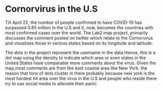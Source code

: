 # Cornorvirus in the U.S
Till April 22, the number of people confirmed to have COVID-19 has surpassed 0.85 million in the U.S and it, now, becomes the countries with most confirmed cases over the world. The Lab2 map project, primarily discusses the comment posted on twitter which relate to the Cornorvirus and visualizes those in various states based on its longitude and latitude.

The dots in the project represent the username in the data.Hence, this is a dot map using the density to indicate which area or even states in the United States have comparable more comments about the virus. Given the map,most comments are from the east coastal area like New York. the reason that tons of dots cluster in there probably because new york is the most hardest hit area over the virus in the U.S and people who reside there try to use social media to alleviate their panic.
